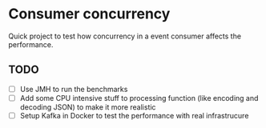 # Consumer concurrency
Quick project to test how concurrency in a event consumer affects the performance.


## TODO
- [ ] Use JMH to run the benchmarks
- [ ] Add some CPU intensive stuff to processing function (like encoding and decoding JSON) to make it more realistic
- [ ] Setup Kafka in Docker to test the performance with real infrastrucure
